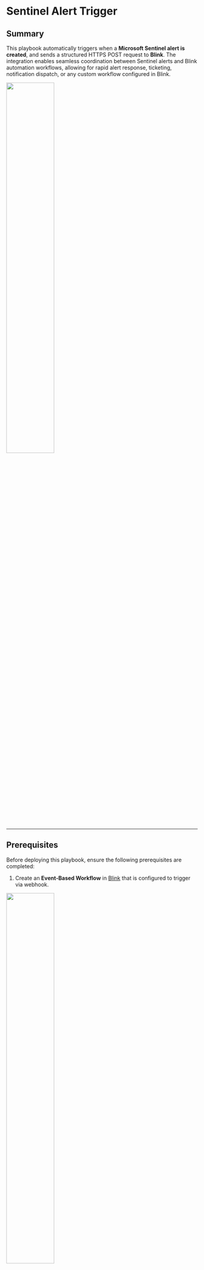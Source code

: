 # Sentinel Alert Trigger

## Summary

This playbook automatically triggers when a **Microsoft Sentinel alert is created**, and sends a structured HTTPS POST request to **Blink**. The integration enables seamless coordination between Sentinel alerts and Blink automation workflows, allowing for rapid alert response, ticketing, notification dispatch, or any custom workflow configured in Blink.

<img src="./playbook_screenshot.png" width="50%"/>

---

## Prerequisites

Before deploying this playbook, ensure the following prerequisites are completed:

1. Create an **Event-Based Workflow** in [Blink](https://docs.blinkops.com/docs/workflows/building-workflows/triggers/event-based-triggers/webhooks) that is configured to trigger via webhook.
<img src="./Create_event_based_workflow.png" width="50%"/>

<img src="./xdr_webhook.png" width="50%"/>

2. Note down the following required value from Blink:
   - **Blink Webhook Full URL** – the full HTTPS endpoint URL to trigger your Blink workflow.

<img src="./xdr_webhook_config.png" width="50%"/>

---

## Deployment Instructions

To deploy the playbook into your Azure environment:

1. Click the **Deploy to Azure** button below to launch the ARM Template deployment wizard.
2. Provide the following required parameters:
   - `Playbook-Name`: Choose a clear and descriptive name for the Logic App (e.g., `Sentinel Alert Hanlder`).
   - `Blink-Webhook-Full-URL`: Paste the full webhook URL from your Blink workflow.

[![Deploy to Azure](https://aka.ms/deploytoazurebutton)]()  
[![Deploy to Azure Gov](https://aka.ms/deploytoazuregovbutton)]()

---

## Post-Deployment Instructions

Once the playbook is deployed successfully, follow these steps to connect it with Microsoft Sentinel's automation rules:

### Create Automation Rule for **Alert Created**

- Go to: **Microsoft Sentinel > Configuration > Automation**.
- Click **+ Create > Automation rule**.
- Fill in the following:
  - **Name**: e.g., `Notify Blink when new alert is created`.
  - **Trigger**: Select `When alert is created`.
  - **Conditions**: Leave default unless you want specific filters.
  - **Actions**: Choose `Run playbook`.
  - **Playbook**: Select your deployed playbook (e.g., `Sentinel Alert Handler`).
- Click **Apply**.


## Support

For guidance on integrating Blink with other tools and services, visit the official [Blink Documentation](https://docs.blinkops.com/).

---

